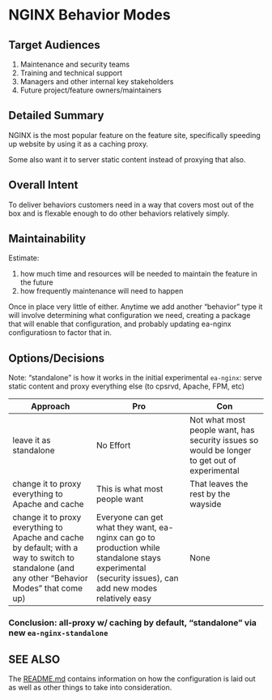 # NGINX Behavior Modes

## Target Audiences

1. Maintenance and security teams
2. Training and technical support
3. Managers and other internal key stakeholders
4. Future project/feature owners/maintainers

## Detailed Summary

NGINX is the most popular feature on the feature site, specifically speeding up website by using it as a caching proxy.

Some also want it to server static content instead of proxying that also.

## Overall Intent

To deliver behaviors customers need in a way that covers most out of the box and is flexable enough to do other behaviors relatively simply.

## Maintainability

Estimate:

1. how much time and resources will be needed to maintain the feature in the future
2. how frequently maintenance will need to happen

Once in place very little of either. Anytime we add another “behavior” type it will involve determining what configuration we need, creating a package that will enable that configuration, and probably updating ea-nginx configuratiosn to factor that in.

## Options/Decisions

Note: “standalone” is how it works in the initial experimental `ea-nginx`: serve static content and proxy everything else (to cpsrvd, Apache, FPM, etc)

| Approach | Pro | Con |
| ---------| ----| ----|
| leave it as standalone | No Effort | Not what most people want, has security issues so would be longer to get out of experimental |
| change it to proxy everything to Apache and cache | This is what most people want | That leaves the rest by the wayside |
| change it to proxy everything to Apache and cache by default; with a way to switch to standalone (and any other “Behavior Modes” that come up) | Everyone can get what they want, ea-nginx can go to production while standalone stays experimental (security issues), can add new modes relatively easy | None |

### Conclusion: all-proxy w/ caching by default, “standalone” via new `ea-nginx-standalone`

## SEE ALSO

The [README.md](README.md) contains information on how the configuration is laid out as well as other things to take into consideration.
